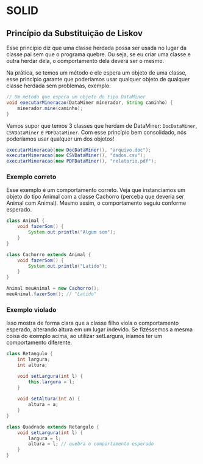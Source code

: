 # SOLID

## Princípio da Substituição de Liskov

Esse princípio diz que uma classe herdada possa ser usada no lugar da classe pai sem que o programa quebre. Ou seja, se eu criar uma classe e outra herdar dela, o comportamento dela deverá ser o mesmo.

Na prática, se temos um método e ele espera um objeto de uma classe, esse princípio garante que poderíamos usar qualquer objeto de qualquer classe herdada sem problemas, exemplo:

```java
// Um método que espera um objeto do tipo DataMiner
void executarMineracao(DataMiner minerador, String caminho) {
    minerador.mine(caminho);
}
```

Vamos supor que temos 3 classes que herdam de DataMiner: `DocDataMiner`, `CSVDataMiner` e `PDFDataMiner`. Com esse princípio bem consolidado, nós poderíamos usar qualquer um dos objetos!

```java
executarMineracao(new DocDataMiner(), "arquivo.doc");
executarMineracao(new CSVDataMiner(), "dados.csv");
executarMineracao(new PDFDataMiner(), "relatorio.pdf");
```

### Exemplo correto

Esse exemplo é um comportamento correto. Veja que instanciamos um objeto do tipo Animal com a classe Cachorro (perceba que deveria ser Animal com Animal). Mesmo assim, o comportamento seguiu conforme esperado.

```java
class Animal {
    void fazerSom() {
        System.out.println("Algum som");
    }
}

class Cachorro extends Animal {
    void fazerSom() {
        System.out.println("Latido");
    }
}
```

```java
Animal meuAnimal = new Cachorro();
meuAnimal.fazerSom(); // "Latido"
```

### Exemplo violado

Isso mostra de forma clara que a classe filho viola o comportamento esperado, alterando altura em um lugar indevido. Se fizéssemos a mesma coisa do exemplo acima, ao utilizar setLargura, iríamos ter um comportamento diferente.

```java
class Retangulo {
    int largura;
    int altura;

    void setLargura(int l) {
        this.largura = l;
    }
    
    void setAltura(int a) {
        altura = a;
    }
}

class Quadrado extends Retangulo {
    void setLargura(int l) {
        largura = l;
        altura = l; // quebra o comportamento esperado
    }
}
```
